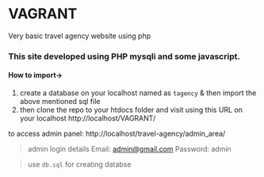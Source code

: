 # VAGRANT
Very basic travel agency website using php

### This site developed using PHP mysqli and some javascript.

#### How to import->
  1. create a database on your localhost named as `tagency` & then import the above mentioned sql file
  2. then clone the repo to your htdocs folder and visit using this URL on your localhost http://localhost/VAGRANT/


to access admin panel:
http://localhost/travel-agency/admin_area/

>admin login details
Email: admin@gmail.com
Password: admin


>use `db.sql` for creating databse
